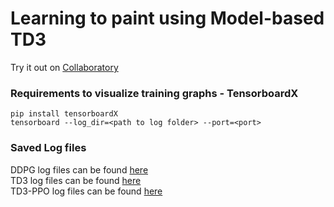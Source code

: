 # Learning to paint using Model-based TD3
Try it out on [Collaboratory](https://colab.research.google.com/drive/10MUpheaGSuTJvbWqem37Ju8XgWHD59VS) 

### Requirements to visualize training graphs - TensorboardX
`pip install tensorboardX`  
`tensorboard --log_dir=<path to log folder> --port=<port>`  

### Saved Log files
DDPG log files can be found [here](https://drive.google.com/drive/folders/1wwnKuTvGCdIsp-LW8GnUXYPHHy0X1a2L?usp=sharing)  
TD3 log files can be found [here](https://drive.google.com/drive/folders/12a2aQzOdb2Nux4K94p81OJ4bS5g3JiCz?usp=sharing)  
TD3-PPO log files can be found [here](https://drive.google.com/drive/folders/1US8Ik3_SpV-b1M9sYrgWQl4bJmd1psCw?usp=sharing)   
